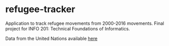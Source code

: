 # refugee-tracker
Application to track refugee movements from 2000-2016 movements.
Final project for INFO 201: Technical Foundations of Informatics. 

Data from the United Nations available [here](https://www.kaggle.com/unitednations/refugee-data)

